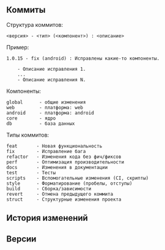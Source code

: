 ## Коммиты

Структура коммитов:
```
<версия> - <тип> (<компонент>) : <описание>
```

Пример:
```
1.0.15 - fix (android) : Исправлены какие-то компоненты.

    - Описание исправления 1.
    ...
    - Описание исправления N.
```

Компоненты:

    global      - общие изменения
    web         - платформа: web
    android     - платформа: android
    core        - ядро
    db          - база данных

Типы коммитов:

    feat       - Новая функциональность
    fix        - Исправление бага
    refactor   - Изменения кода без фич/фиксов
    perf       - Оптимизация производительности
    docs       - Изменения в документации
    test       - Тесты
    scripts    - Вспомогательные изменения (CI, скрипты)
    style      - Форматирование (пробелы, отступы)
    build      - Сборка/зависимости
    revert     - Отмена предыдущего коммита
    struct     - Структурные изменения проекта


## История изменений


## Версии

